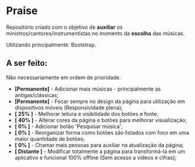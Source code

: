 # Praise

Repositório criado com o objetivo de **auxiliar** os ministros/cantores/instrumentistas no momento da **escolha** das músicas.

Utilizando principalmente: Bootstrap.

## A ser feito:

Não necessariamente em ordem de prioridade.

+ **[Permanente]** - Adicionar mais músicas - principalmente as antigas/clássicas;
+ **[Permanente]** - Focar sempre no design da página para utilização em dispositivos móveis (Responsividade plena);
+ **[ 25% ]** -  Melhorar leitura e visibilidade dos botões e fonte;
+ **[ 40% ]** - Alterar cores da página e botões para melhorar visualização;
+ **[ 0% ]** - Adicionar botão 'Pesquisar música';
+ **[ 0% ]** - Reorganizar forma como botões são listados com foco em uma maior quantidade de botões;
+ **[ 0% ]** - Chamar mais pessoas para auxiliar na atualização da página;
+ **[ Distante ]** - Modificar totalmente a página para transformá-la em um aplicativo e funcional 100% offline (Sem acesso a vídeos e cifras);